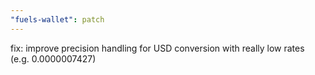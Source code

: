```yaml
---
"fuels-wallet": patch
---
```


fix: improve precision handling for USD conversion with really low rates (e.g. 0.0000007427)
